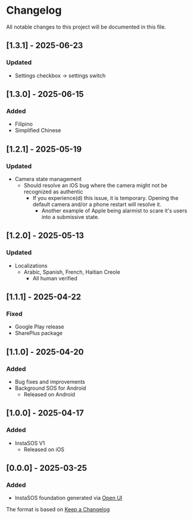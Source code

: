 # Changelog

All notable changes to this project will be documented in this file.

## [1.3.1] - 2025-06-23
### Updated
- Settings checkbox -> settings switch

## [1.3.0] - 2025-06-15
### Added
- Filipino
- Simplified Chinese

## [1.2.1] - 2025-05-19
### Updated
- Camera state management
  - Should resolve an iOS bug where the camera might not be recognized as authentic
    - If you experience(d) this issue, it is temporary. Opening the default camera and/or a phone restart will resolve it.
      - Another example of Apple being alarmist to scare it's users into a submissive state.

## [1.2.0] - 2025-05-13
### Updated
- Localizations
  - Arabic, Spanish, French, Haitian Creole
    - All human verified

## [1.1.1] - 2025-04-22
### Fixed
- Google Play release
- SharePlus package

## [1.1.0] - 2025-04-20
### Added
- Bug fixes and improvements
- Background SOS for Android
  - Released on Android

## [1.0.0] - 2025-04-17
### Added
- InstaSOS V1
  - Released on iOS

## [0.0.0] - 2025-03-25
### Added
- InstaSOS foundation generated via [Open UI](https://www.empathetech.net/#/products/open-ui)

The format is based on [Keep a Changelog](https://keepachangelog.com/en/1.0.0/)

